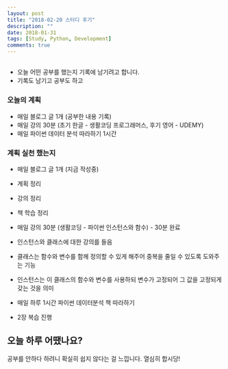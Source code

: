 ```yaml
---
layout: post
title: "2018-02-20 스터디 후기" 
description: ""
date: 2018-01-31
tags: [Study, Python, Development]
comments: true
---
```


## 

- 오늘 어떤 공부를 했는지 기록에 남기려고 합니다. 
- 기록도 남기고 공부도 하고

### 오늘의 계획 

- 매일 블로그 글 1개 (공부한 내용 기록)
- 매일 강의 30분 (초기 한글 - 생활코딩 프로그래머스, 후기 영어 - UDEMY)
- 매일 파이썬 데이터 분석 따라하기 1시간


### 계획 실천 했는지 

- 매일 블로그 글 1개 (지금 작성중)
 - 계획 정리 
 - 강의 정리
 - 책 학습 정리 
 
- 매일 강의 30분 (생활코딩 - 파이썬 인스턴스와 함수) - 30분 완료 
 - 인스턴스와 클래스에 대한 강의를 들음 
 - 클래스는 함수와 변수를 함께 정의할 수 있게 해주어 중복을 줄일 수 있도록 도와주는 기능 
 - 인스턴스는 이 클래스의 함수와 변수를 사용하되 변수가 고정되어 그 값을 고정되게 갖는 것을 의미

- 매일 하루 1시간 파이썬 데이터분석 책 따라하기 
 - 2장 복습 진행


## 오늘 하루 어땠나요?

공부를 안하다 하려니 확실히 쉽지 않다는 걸 느낍니다. 열심히 합시당!
